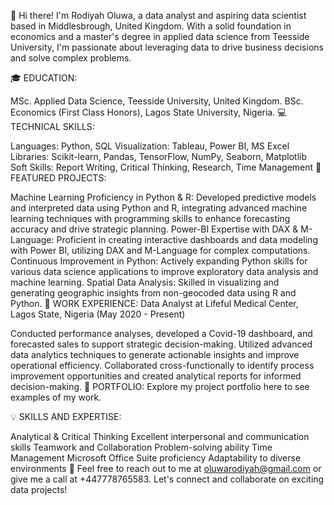 👋 Hi there! I'm Rodiyah Oluwa, a data analyst and aspiring data scientist based in Middlesbrough, United Kingdom. With a solid foundation in economics and a master's degree in applied data science from Teesside University, I'm passionate about leveraging data to drive business decisions and solve complex problems.

🎓 EDUCATION:

MSc. Applied Data Science, Teesside University, United Kingdom.
BSc. Economics (First Class Honors), Lagos State University, Nigeria.
💻 TECHNICAL SKILLS:

Languages: Python, SQL
Visualization: Tableau, Power BI, MS Excel
Libraries: Scikit-learn, Pandas, TensorFlow, NumPy, Seaborn, Matplotlib
Soft Skills: Report Writing, Critical Thinking, Research, Time Management
🚀 FEATURED PROJECTS:

Machine Learning Proficiency in Python & R: Developed predictive models and interpreted data using Python and R, integrating advanced machine learning techniques with programming skills to enhance forecasting accuracy and drive strategic planning.
Power-BI Expertise with DAX & M-Language: Proficient in creating interactive dashboards and data modeling with Power BI, utilizing DAX and M-Language for complex computations.
Continuous Improvement in Python: Actively expanding Python skills for various data science applications to improve exploratory data analysis and machine learning.
Spatial Data Analysis: Skilled in visualizing and generating geographic insights from non-geocoded data using R and Python.
💼 WORK EXPERIENCE:
Data Analyst at Lifeful Medical Center, Lagos State, Nigeria (May 2020 - Present)

Conducted performance analyses, developed a Covid-19 dashboard, and forecasted sales to support strategic decision-making.
Utilized advanced data analytics techniques to generate actionable insights and improve operational efficiency.
Collaborated cross-functionally to identify process improvement opportunities and created analytical reports for informed decision-making.
🔗 PORTFOLIO:
Explore my project portfolio here to see examples of my work.

💡 SKILLS AND EXPERTISE:

Analytical & Critical Thinking
Excellent interpersonal and communication skills
Teamwork and Collaboration
Problem-solving ability
Time Management
Microsoft Office Suite proficiency
Adaptability to diverse environments
📧 Feel free to reach out to me at oluwarodiyah@gmail.com or give me a call at +447778765583. Let's connect and collaborate on exciting data projects!
